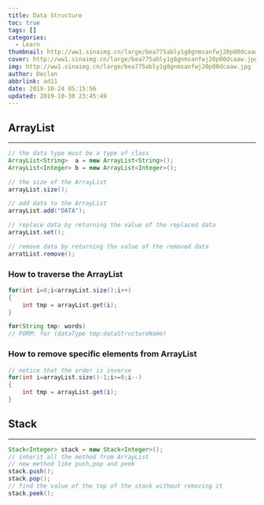 ```yaml
---
title: Data Structure
toc: true
tags: []
categories:
  - Learn
thumbnail: http://ww1.sinaimg.cn/large/bea775ably1g8gnmsanfwj20p00dcaaw.jpg
cover: http://ww1.sinaimg.cn/large/bea775ably1g8gnmsanfwj20p00dcaaw.jpg
img: http://ww1.sinaimg.cn/large/bea775ably1g8gnmsanfwj20p00dcaaw.jpg
author: Declan
abbrlink: ad11
date: 2019-10-24 05:15:56
updated: 2019-10-30 23:45:49
---
```



## ArrayList

---

~~~java
// the data type must be a type of class
ArrayList<String>  a = new ArrayList<String>();
ArrayList<Integer> b = new ArrayList<Integer>();

// the size of the ArrayList
arrayList.size();

// add data to the ArrayList
arrayList.add("DATA");

// replace data by returning the value of the replaced data
arrayList.set();

// remove data by returning the value of the removed data
arratList.remove();
~~~

### How to traverse the ArrayList



~~~JAVA
for(int i=0;i<arrayList.size();i++)
{
    int tmp = arrayList.get(i);
}

for(String tmp: words)
// FORM: for (dataType tmp:dataStructureName)
~~~

### How to remove specific elements from ArrayList

~~~JAVA
// notice that the order is inverse
for(int i=arrayList.size()-1;i>=0;i--)
{
    int tmp = arrayList.get(i);
}
~~~

## Stack

---

```java
Stack<Integer> stack = new Stack<Integer>();
// inherit all the method from ArrayList
// new method like push,pop and peek
stack.push();
stack.pop();
// find the value of the top of the stack without removing it 
stack.peek();
```